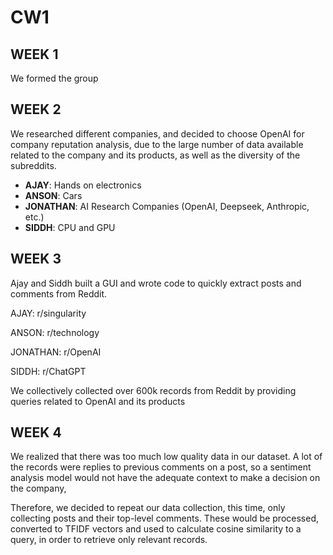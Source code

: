 # CW1

## WEEK 1

We formed the group

## WEEK 2

We researched different companies, and decided to choose OpenAI for company reputation analysis, due to the large number of data available related to the company and its products, as well as the diversity of the subreddits.

* **AJAY**: Hands on electronics
* **ANSON**: Cars
* **JONATHAN**: AI Research Companies (OpenAI, Deepseek, Anthropic, etc.)
* **SIDDH**: CPU and GPU

## WEEK 3

Ajay and Siddh built a GUI and wrote code to quickly extract posts and comments from Reddit.

AJAY: r/singularity

ANSON: r/technology

JONATHAN: r/OpenAI

SIDDH: r/ChatGPT

We collectively collected over 600k records from Reddit by providing queries related to OpenAI and its products


## WEEK 4

We realized that there was too much low quality data in our dataset. A lot of the records were replies to previous comments on a post, so a sentiment analysis model would not have the adequate context to make a decision on the company,

Therefore, we decided to repeat our data collection, this time, only collecting posts and their top-level comments. These would be processed, converted to TFIDF vectors and used to calculate cosine similarity to a query, in order to retrieve only relevant records.
